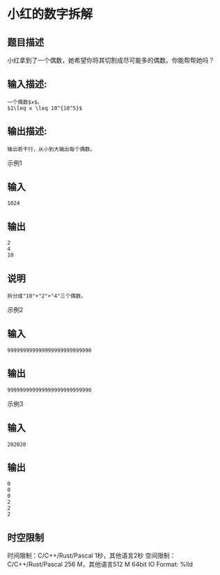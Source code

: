 # 小红的数字拆解

## 题目描述

小红拿到了一个偶数，她希望你将其切割成尽可能多的偶数。你能帮帮她吗？

## 输入描述:
    
    
    一个偶数$x$。  
    $1\leq x \leq 10^{10^5}$

## 输出描述:
    
    
    输出若干行，从小到大输出每个偶数。  
    
    
      
    

示例1 

## 输入
    
    
    1024

## 输出
    
    
    2
    4
    10

## 说明
    
    
    拆分成"10"+"2"+"4"三个偶数。

示例2 

## 输入
    
    
    999999999999999999999999990

## 输出
    
    
    999999999999999999999999990

示例3 

## 输入
    
    
    202020

## 输出
    
    
    0
    0
    0
    2
    2
    2


## 时空限制

时间限制：C/C++/Rust/Pascal 1秒，其他语言2秒
空间限制：C/C++/Rust/Pascal 256 M，其他语言512 M
64bit IO Format: %lld